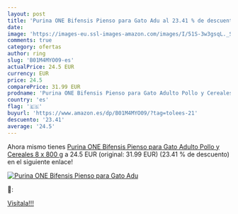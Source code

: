 ```yaml
---
layout: post
title: 'Purina ONE Bifensis Pienso para Gato Adu al 23.41 % de descuento'
date: 
image: 'https://images-eu.ssl-images-amazon.com/images/I/51S-3w3gsqL._SL200_.jpg'
comments: true
category: ofertas
author: ring
slug: 'B01M4MYO09-es'
actualPrice: 24.5 EUR
currency: EUR
price: 24.5
comparePrice: 31.99 EUR
prodname: 'Purina ONE Bifensis Pienso para Gato Adulto Pollo y Cereales 8 x 800 g'
country: 'es'
flag: '🇪🇸'
buyurl: 'https://www.amazon.es/dp/B01M4MYO09/?tag=tolees-21'
descuento: '23.41'
average: '24.5'
---
```


Ahora mismo tienes [Purina ONE Bifensis Pienso para Gato Adulto Pollo y Cereales 8 x 800 g](https://www.amazon.es/dp/B01M4MYO09/?tag=tolees-21) a 24.5 EUR (original: 31.99 EUR) (23.41 %  de descuento) en el siguiente enlace!

[![Purina ONE Bifensis Pienso para Gato Adu](https://images-eu.ssl-images-amazon.com/images/I/51S-3w3gsqL._SL200_.jpg)](https://www.amazon.es/dp/B01M4MYO09/?tag=tolees-21)

🔎:


[Visítala!!!](https://www.amazon.es/dp/B01M4MYO09/?tag=tolees-21)
